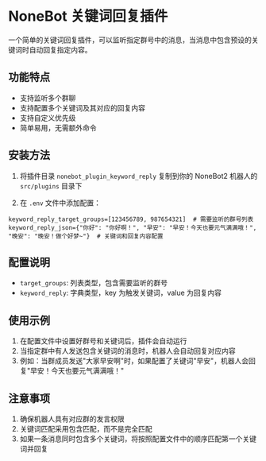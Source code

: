 # NoneBot 关键词回复插件

一个简单的关键词回复插件，可以监听指定群号中的消息，当消息中包含预设的关键词时自动回复指定内容。

## 功能特点

- 支持监听多个群聊
- 支持配置多个关键词及其对应的回复内容
- 支持自定义优先级
- 简单易用，无需额外命令

## 安装方法

1. 将插件目录 `nonebot_plugin_keyword_reply` 复制到你的 NoneBot2 机器人的 `src/plugins` 目录下

2. 在 `.env` 文件中添加配置：

```env
keyword_reply_target_groups=[123456789, 987654321]  # 需要监听的群号列表
keyword_reply_json={"你好": "你好啊！", "早安": "早安！今天也要元气满满哦！", "晚安": "晚安！做个好梦~"}  # 关键词和回复内容配置
```

## 配置说明

- `target_groups`: 列表类型，包含需要监听的群号
- `keyword_reply`: 字典类型，key 为触发关键词，value 为回复内容

## 使用示例

1. 在配置文件中设置好群号和关键词后，插件会自动运行
2. 当指定群中有人发送包含关键词的消息时，机器人会自动回复对应内容
3. 例如：当群成员发送"大家早安啊"时，如果配置了关键词"早安"，机器人会回复"早安！今天也要元气满满哦！"

## 注意事项

1. 确保机器人具有对应群的发言权限
2. 关键词匹配采用包含匹配，而不是完全匹配
3. 如果一条消息同时包含多个关键词，将按照配置文件中的顺序匹配第一个关键词并回复 
